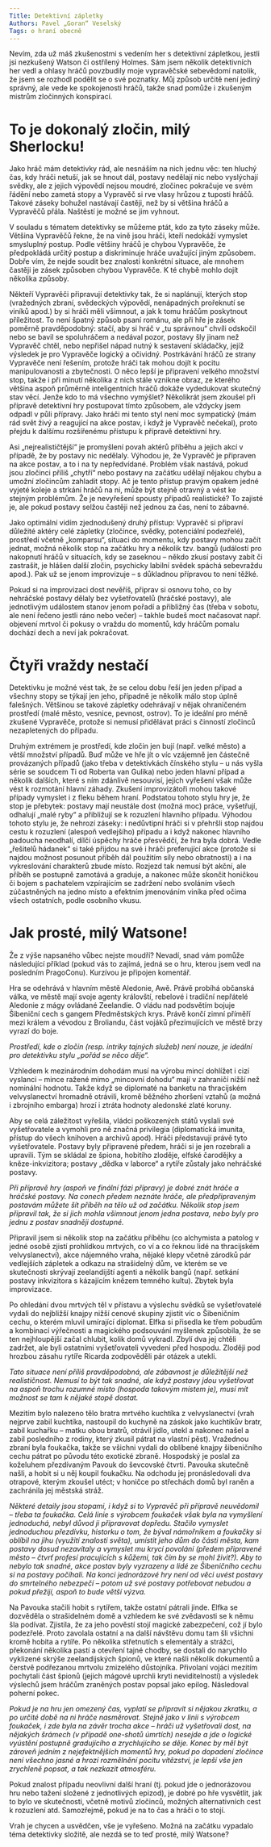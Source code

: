 ```yaml
---
Title: Detektivní zápletky
Authors: Pavel „Goran“ Veselský
Tags: o hraní obecně
---
```


Nevím, zda už máš zkušenostmi s vedením her s detektivní zápletkou, jestli jsi nezkušený Watson či ostřílený Holmes. Sám jsem několik detektivních her vedl a ohlasy hráčů povzbudily moje vypravěčské sebevědomí natolik, že jsem se rozhodl podělit se o své poznatky. Můj způsob určitě není jediný správný, ale vede ke spokojenosti hráčů, takže snad pomůže i zkušeným mistrům zločinných konspirací.

# To je dokonalý zločin, milý Sherlocku!

Jako hráč mám detektivky rád, ale nesnáším na nich jednu věc: ten hluchý čas, kdy hráči netuší, jak se hnout dál, postavy nedělají nic nebo vyslýchají svědky, ale z jejich výpovědí nejsou moudré, zločinec pokračuje ve svém řádění nebo zametá stopy a Vypravěč si rve vlasy hrůzou z tuposti hráčů. Takové záseky bohužel nastávají častěji, než by si většina hráčů a Vypravěčů přála. Naštěstí je možné se jim vyhnout.

V souladu s tématem detektivky se můžeme ptát, kdo za tyto záseky může. Většina Vypravěčů řekne, že na vině jsou hráči, kteří nedokáží vymyslet smysluplný postup. Podle většiny hráčů je chybou Vypravěče, že předpokládá určitý postup a diskriminuje hráče uvažující jiným způsobem. Dobře vím, že nejde soudit bez znalosti konkrétní situace, ale mnohem častěji je zásek způsoben chybou Vypravěče. K té chybě mohlo dojít několika způsoby.

Někteří Vypravěči připravují detektivky tak, že si naplánují, kterých stop (vražedných zbraní, svědeckých výpovědí, nenápadných prořeknutí se viníků apod.) by si hráči měli všimnout, a jak k tomu hráčům poskytnout příležitost. To není špatný způsob psaní románu, ale při hře je zásek poměrně pravděpodobný: stačí, aby si hráč v „tu správnou“ chvíli odskočil nebo se bavil se spoluhráčem a nedával pozor, postavy šly jinam než Vypravěč chtěl, nebo nepřišel nápad nutný k sestavení skládačky, jejíž výsledek je pro Vypravěče logický a očividný. Postrkávání hráčů ze strany Vypravěče není řešením, protože hráči tak mohou dojít k pocitu manipulovanosti a zbytečnosti. O něco lepší je připravení velkého množství stop, takže i při minutí několika z nich stále vznikne obraz, ze kterého většina aspoň průměrně inteligentních hráčů dokáže vydedukovat skutečný stav věcí. Jenže kdo to má všechno vymýšlet? Několikrát jsem zkoušel při přípravě detektivní hry postupovat tímto způsobem, ale vždycky jsem odpadl v půli přípravy. Jako hráči mi tento styl není moc sympatický (mám rád svět živý a reagující na akce postav, i když je Vypravěč nečekal), proto přejdu k dalšímu rozšířenému přístupu k přípravě detektivní hry.

Asi „nejrealističtější“ je promyšlení povah aktérů příběhu a jejich akcí v případě, že by postavy nic nedělaly. Výhodou je, že Vypravěč je připraven na akce postav, a to i na ty nepředvídané. Problém však nastává, pokud jsou zločinci příliš „chytří“ nebo postavy na začátku udělají nějakou chybu a umožní zločincům zahladit stopy. Ač je tento přístup pravým opakem jedné vyjeté koleje a strkání hráčů na ni, může být stejně otravný a vést ke stejným problémům. Že je nevyřešení spousty případů realistické? To zajisté je, ale pokud postavy selžou častěji než jednou za čas, není to zábavné.

Jako optimální vidím zjednodušený druhý přístup: Vypravěč si připraví důležité aktéry celé zápletky (zločince, svědky, potenciální podezřelé), prostředí včetně „komparsu“, situaci do momentu, kdy postavy mohou začít jednat, možná několik stop na začátku hry a několik tzv. bangů (událostí pro nakopnutí hráčů v situacích, kdy se zaseknou – někdo zkusí postavy zabít či zastrašit, je hlášen další zločin, psychicky labilní svědek spáchá sebevraždu apod.). Pak už se jenom improvizuje – s důkladnou přípravou to není těžké.

Pokud si na improvizaci dost nevěříš, připrav si osnovu toho, co by nehráčské postavy dělaly bez vyšetřovatelů (hráčské postavy), ale jednotlivým událostem stanov jenom pořadí a přibližný čas (třeba v sobotu, ale není řečeno jestli ráno nebo večer) – takhle budeš moct načasovat např. objevení mrtvol či pokusy o vraždu do momentů, kdy hráčům pomalu dochází dech a neví jak pokračovat.

# Čtyři vraždy nestačí

Detektivku je možné vést tak, že se celou dobu řeší jen jeden případ a všechny stopy se týkají jen jeho, případně je několik málo stop úplně falešných. Většinou se takové zápletky odehrávají v nějak ohraničeném prostředí (malé město, vesnice, pevnost, ostrov). To je ideální pro méně zkušené Vypravěče, protože si nemusí přidělávat práci s činností zločinců nezapletených do případu.

Druhým extrémem je prostředí, kde zločin jen bují (např. velké město) a větší množství případů. Buď může ve hře jít o víc vzájemně jen částečně provázaných případů (jako třeba v detektivkách čínského stylu – u nás vyšla série se soudcem Ti od Roberta van Gulika) nebo jeden hlavní případ a několik dalších, které s ním zdánlivě nesouvisí, jejich vyřešení však může vést k rozmotání hlavní záhady. Zkušení improvizátoři mohou takové případy vymyslet i z fleku během hraní. Podstatou tohoto stylu hry je, že stop je přebytek: postavy mají neustále dost (možná moc) práce, vyšetřují, odhalují „malé ryby“ a přibližují se k rozuzlení hlavního případu. Výhodou tohoto stylu je, že nehrozí záseky: i nedůvtipní hráči si v přehršli stop najdou cestu k rozuzlení (alespoň vedlejšího) případu a i když nakonec hlavního padoucha neodhalí, dílčí úspěchy hráče přesvědčí, že hra byla dobrá. Vedle „řešitelů hádanek“ si také přijdou na své i hráči preferující akce (protože si najdou možnost posunout příběh dál použitím síly nebo obratnosti) a i na vykreslování charakterů zbude místo. Rozjezd tak nemusí být akční, ale příběh se postupně zamotává a graduje, a nakonec může skončit honičkou či bojem s pachatelem vzpírajícím se zadržení nebo svoláním všech zúčastněných na jedno místo a efektním jmenováním viníka před očima všech ostatních, podle osobního vkusu.

# Jak prosté, milý Watsone!

Že z výše napsaného vůbec nejste moudří? Nevadí, snad vám pomůže následující příklad (pokud vás to zajímá, jedná se o hru, kterou jsem vedl na posledním PragoConu). Kurzívou je připojen komentář.

Hra se odehrává v hlavním městě Aledonie, Awě. Právě probíhá občanská válka, ve městě mají svoje agenty královští, rebelové i tradiční nepřátelé Aledonie z mágy ovládané Zeelandie. O vládu nad podsvětím bojuje Šibeniční cech s gangem Předměstských krys. Právě končí zimní příměří mezi králem a vévodou z Broliandu, část vojáků přezimujících ve městě brzy vyrazí do boje.

_Prostředí, kde o zločin (resp. intriky tajných služeb) není nouze, je ideální pro detektivku stylu „pořád se něco děje“._

Vzhledem k mezinárodním dohodám musí na výrobu mincí dohlížet i cizí vyslanci – mince ražené mimo „mincovní dohodu“ mají v zahraničí nižší než nominální hodnotu. Takže když se diplomaté na banketu na thracijském velvyslanectví hromadně otrávili, kromě běžného zhoršení vztahů (a možná i zbrojního embarga) hrozí i ztráta hodnoty aledonské zlaté koruny.

Aby se celá záležitost vyřešila, vládci poškozených států vyslali své vyšetřovatele a vymohli pro ně značná privilegia (diplomatická imunita, přístup do všech knihoven a archivů apod). Hráči představují právě tyto vyšetřovatele. Postavy byly připravené předem, hráči si je jen rozebrali a upravili. Tým se skládal ze špiona, hobitího zloděje, elfské čarodějky a kněze-inkvizitora; postavy „dědka v laborce“ a rytíře zůstaly jako nehráčské postavy.

_Při přípravě hry (aspoň ve finální fázi přípravy) je dobré znát hráče a hráčské postavy. Na conech předem neznáte hráče, ale předpřipraveným postavám můžete šít příběh na tělo už od začátku. Několik stop jsem připravil tak, že si jich mohla všimnout jenom jedna postava, nebo byly pro jednu z postav snadněji dostupné._

Připravil jsem si několik stop na začátku příběhu (co alchymista a patolog v jedné osobě zjistí prohlídkou mrtvých, co ví a co řeknou lidé na thracijském velvyslanectví), akce nájemného vraha, nějaké klepy včetně zárodků pár vedlejších zápletek a odkazu na strašidelný dům, ve kterém se ve skutečnosti skrývají zeelandijští agenti a několik bangů (např. setkání postavy inkvizitora s kázajícím knězem temného kultu). Zbytek byla improvizace.

Po ohledání dvou mrtvých těl v přístavu a výslechu svědků se vyšetřovatelé vydali do nejbližší knajpy nižší cenové skupiny zjistit víc o Šibeničním cechu, o kterém mluvil umírající diplomat. Elfka si přisedla ke třem pobudům a kombinací výřečnosti a magického podsouvání myšlenek způsobila, že se ten nejhloupější začal chlubit, kolik domů vykradl. Zbylí dva jej chtěli zadržet, ale byli ostatními vyšetřovateli vyvedeni před hospodu. Zloději pod hrozbou zásahu rytíře Ricarda zodpověděli pár otázek a utekli.

_Tato situace není příliš pravděpodobná, ale zábavnost je důležitější než realističnost. Nemusí to být tak snadné, ale když postavy jdou vyšetřovat na aspoň trochu rozumné místo (hospoda takovým místem je), musí mít možnost se tam k nějaké stopě dostat._

Mezitím bylo nalezeno tělo bratra mrtvého kuchtíka z velvyslanectví (vrah nejprve zabil kuchtíka, nastoupil do kuchyně na záskok jako kuchtíkův bratr, zabil kuchařku – matku obou bratrů, otrávil jídlo, utekl a nakonec našel a zabil posledního z rodiny, který zkusil pátrat na vlastní pěst). Vražednou zbraní byla foukačka, takže se všichni vydali do oblíbené knajpy šibeničního cechu pátrat po původu této exotické zbraně. Hospodský je poslal za koželuhem přezdívaným Pavouk do ševcovské čtvrti. Pavouka skutečně našli, a hobit si u něj koupil foukačku. Na odchodu jej pronásledovali dva otrapové, kterým zkoušel utéct; v honičce po střechách domů byl raněn a zachránila jej městská stráž.

_Některé detaily jsou stopami, i když si to Vypravěč při přípravě neuvědomil – třeba ta foukačka. Celá linie s výrobcem foukaček však byla na vymyšlení jednoduchá, nebyl důvod ji připravovat dopředu. Stačilo vymyslet jednoduchou přezdívku, historku o tom, že býval námořníkem a foukačky si oblíbil na jihu (využití znalosti světa), umístit jeho dům do části města, kam postavy dosud nezavítaly a vymyslet mu krycí povolání (předem připravené město – čtvrť profesí pracujících s kůžemi, tak čím by se mohl živit?). Aby to nebylo tak snadné, akce postav byly vyzrazeny a lidé ze Šibeničního cechu si na postavy počíhali. Na konci jednorázové hry není od věci uvést postavy do smrtelného nebezpečí – potom už své postavy potřebovat nebudou a pokud přežijí, aspoň to bude větší výzva._

Na Pavouka stačili hobit s rytířem, takže ostatní pátrali jinde. Elfka se dozvěděla o strašidelném domě a vzhledem ke své zvědavosti se k němu šla podívat. Zjistila, že za jeho pověstí stojí magické zabezpečení, což jí bylo podezřelé. Proto zavolala ostatní a na další návštěvu domu tam šli všichni kromě hobita a rytíře. Po několika střetnutích s elementály a strážci, překonání několika pastí a otevření tajné chodby, se dostali do narychlo vyklizené skrýše zeelandijských špionů, ve které našli několik dokumentů a čerstvě podřezanou mrtvolu zmizelého důstojníka. Přivolaní vojáci mezitím pochytali část špionů (jejich mágové uprchli kryti neviditelností) a výsledek výslechů jsem hráčům zraněných postav popsal jako epilog. Následoval poherní pokec.

_Pokud je na hru jen omezený čas, vyplatí se připravit si nějakou zkratku, a po určité době na ni hráče nasměrovat. Stejně jako v linii s výrobcem foukaček, i zde byla na závěr trocha akce – hráči už vyšetřovali dost, na nějakých šrámech (v případě one-shotů úmrtích) nesejde a jde o logické vyústění postupně gradujícího a zrychlujícího se děje. Konec by měl být zároveň jedním z nejefektnějších momentů hry, pokud po dopadení zločince není všechno jasné a hrozí rozmělnění pocitu vítězství, je lepší vše jen zrychleně popsat, a tak nezkazit atmosféru._

Pokud znalost případu neovlivní další hraní (tj. pokud jde o jednorázovou hru nebo tažení složené z jednotlivých epizod), je dobré po hře vysvětlit, jak to bylo ve skutečnosti, včetně motivů zločinců, možných alternativních cest k rozuzlení atd. Samozřejmě, pokud je na to čas a hráči o to stojí.

Vrah je chycen a usvědčen, vše je vyřešeno. Možná na začátku vypadalo téma detektivky složitě, ale nezdá se to teď prosté, milý Watsone?
